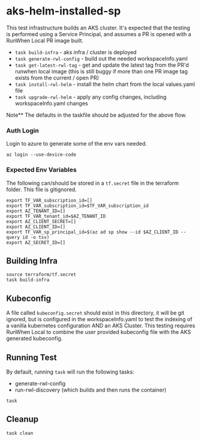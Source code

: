 # aks-helm-installed-sp
This test infrastructure builds an AKS cluster. It's expected that the testing is performed using a Service Principal, and assumes a PR is opened with a RunWhen Local PR image built. 
- `task build-infra` - aks infra / cluster is deployed
- `task generate-rwl-config` - build out the needed workspaceInfo.yaml 
- `task get-latest-rwl-tag` - get and update the latest tag from the PR'd runwhen local image (this is still buggy if more than one PR image tag exists from the current / open PR)
- `task install-rwl-helm` - install the helm chart from the local values.yaml file
- `task upgrade-rwl-helm` - apply any config changes, including workspaceInfo.yaml changes


Note** The defaults in the taskfile should be adjusted for the above flow. 

### Auth Login 
Login to azure to generate some of the env vars needed. 

```
az login --use-device-code

```

### Expected Env Variables
The following can/should be stored in a `tf.secret` file in the terraform folder. This file is gitignored. 

```
export TF_VAR_subscription_id=[]
export TF_VAR_subscription_id=$TF_VAR_subscription_id
export AZ_TENANT_ID=[]
export TF_VAR_tenant_id=$AZ_TENANT_ID
export AZ_CLIENT_SECRET=[]
export AZ_CLIENT_ID=[]
export TF_VAR_sp_principal_id=$(az ad sp show --id $AZ_CLIENT_ID --query id -o tsv)
export AZ_SECRET_ID=[]
```

## Building Infra

```
source terraform/tf.secret
task build-infra

```

## Kubeconfig 
A file called `kubeconfig.secret` should exist in this directory, it will be git ignored, but is configured in the workspaceInfo.yaml 
to test the indexing of a vanilla kubernetes configuration AND an AKS Cluster. This testing requires RunWhen Local to combine the user 
provided kubeconfig file with the AKS generated kubeconfig. 


## Running Test
By default, running `task` will run the following tasks: 
- generate-rwl-config
- run-rwl-discovery (which builds and then runs the container)
```
task 
```


## Cleanup
```
task clean
```